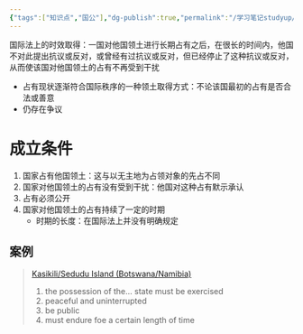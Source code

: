 ```yaml
---
{"tags":["知识点","国公"],"dg-publish":true,"permalink":"/学习笔记studyup/国际公法/领土时效/","dgPassFrontmatter":true,"created":"2024-11-12T11:54:48.547+08:00","updated":"2024-11-12T11:57:13.855+08:00"}
---
```


国际法上的时效取得：一国对他国领土进行长期占有之后，在很长的时间内，他国不对此提出抗议或反对，或曾经有过抗议或反对，但已经停止了这种抗议或反对，从而使该国对他国领土的占有不再受到干扰
- 占有现状逐渐符合国际秩序的一种领土取得方式：不论该国最初的占有是否合法或善意
- 仍存在争议
# 成立条件
1. 国家占有他国领土：这与以无主地为占领对象的先占不同
2. 国家对他国领土的占有没有受到干扰：他国对这种占有默示承认
3. 占有必须公开
4. 国家对他国领土的占有持续了一定的时期
	- 时期的长度：在国际法上并没有明确规定
## 案例
> [Kasikili/Sedudu Island (Botswana/Namibia)](https://icj-cij.org/case/98)
>1. the possession of the... state must be exercised 
>2. peaceful and uninterrupted
>3. be public
>4. must endure foe a certain length of time

